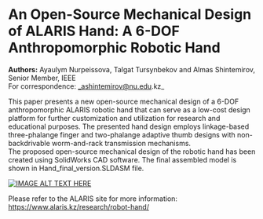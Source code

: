 # An Open-Source Mechanical Design of ALARIS Hand: A 6-DOF Anthropomorphic Robotic Hand

**Authors:** Ayaulym Nurpeissova, Talgat Tursynbekov and Almas Shintemirov, Senior Member, IEEE  
For correspondence: _ashintemirov@nu.edu.kz_

This paper presents a new open-source mechanical design of a 6-DOF anthropomorphic ALARIS robotic hand that can serve as a low-cost design platform for further customization and utilization for research and educational purposes. The presented hand design employs linkage-based three-phalange finger and two-phalange adaptive thumb designs with non-backdrivable worm-and-rack transmission mechanisms.  
The proposed open-source mechanical design of the robotic hand has been created using SolidWorks CAD software. The final assembled model is shown in Hand_final_version.SLDASM file.

[![IMAGE ALT TEXT HERE](https://img.youtube.com/vi/O3b1aeXxE-A/0.jpg)](https://www.youtube.com/watch?v=O3b1aeXxE-A)

Please refer to the ALARIS site for more information: https://www.alaris.kz/research/robot-hand/
